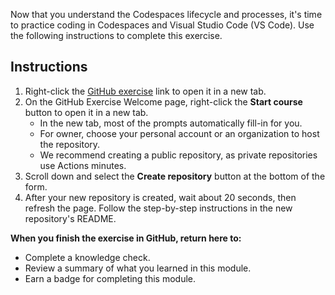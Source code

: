 Now that you understand the Codespaces lifecycle and processes, it's time to practice coding in Codespaces and Visual Studio Code (VS Code). Use the following instructions to complete this exercise. 

## Instructions

1. Right-click the [GitHub exercise](https://github.com/skills/code-with-codespaces) link to open it in a new tab.
1. On the GitHub Exercise Welcome page, right-click the **Start course** button to open it in a new tab.
   - In the new tab, most of the prompts automatically fill-in for you.
   - For owner, choose your personal account or an organization to host the repository.
   - We recommend creating a public repository, as private repositories use Actions minutes.
1. Scroll down and select the **Create repository** button at the bottom of the form.
1. After your new repository is created, wait about 20 seconds, then refresh the page. Follow the step-by-step instructions in the new repository's README.

**When you finish the exercise in GitHub, return here to:**

- Complete a knowledge check.  
- Review a summary of what you learned in this module.
- Earn a badge for completing this module.
